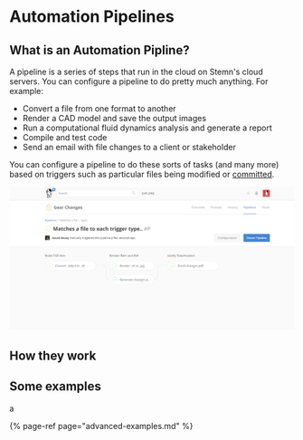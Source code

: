 # Automation Pipelines

## What is an Automation Pipline?

A pipeline is a series of steps that run in the cloud on Stemn's cloud servers. You can configure a pipeline to do pretty much anything. For example:

* Convert a file from one format to another
* Render a CAD model and save the output images
* Run a computational fluid dynamics analysis and generate a report
* Compile and test code
* Send an email with file changes to a client or stakeholder

You can configure a pipeline to do these sorts of tasks \(and many more\) based on triggers such as particular files being modified or [committed](../untitled/commits.md).

![After a pipeline is triggered, the status of the pipeline and output files will be visible on the &apos;piplines&apos; tab of your project.](../.gitbook/assets/2018-04-08-13_08_47-gear-changes_.png)

## How they work



## Some examples

a

{% page-ref page="advanced-examples.md" %}



